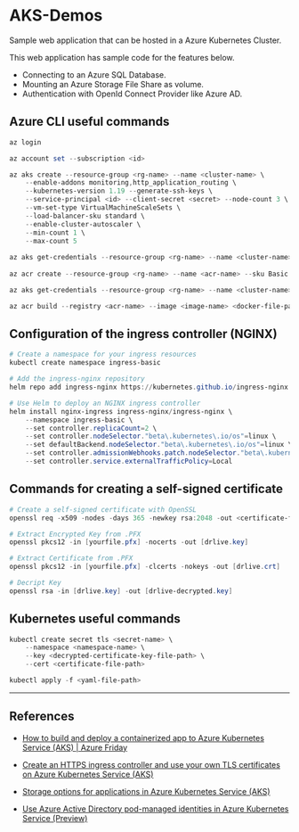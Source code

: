 # AKS-Demos

Sample web application that can be hosted in a Azure Kubernetes Cluster.

This web application has sample code for the features below.
* Connecting to an Azure SQL Database.
* Mounting an Azure Storage File Share as volume.
* Authentication with OpenId Connect Provider like Azure AD.

## Azure CLI useful commands

```powershell
az login

az account set --subscription <id>

az aks create --resource-group <rg-name> --name <cluster-name> \
    --enable-addons monitoring,http_application_routing \
    --kubernetes-version 1.19 --generate-ssh-keys \
    --service-principal <id> --client-secret <secret> --node-count 3 \
    --vm-set-type VirtualMachineScaleSets \
    --load-balancer-sku standard \
    --enable-cluster-autoscaler \
    --min-count 1 \
    --max-count 5  
    
az aks get-credentials --resource-group <rg-name> --name <cluster-name>
    
az acr create --resource-group <rg-name> --name <acr-name> --sku Basic --admin-enabled true

az aks get-credentials --resource-group <rg-name> --name <cluster-name>

az acr build --registry <acr-name> --image <image-name> <docker-file-path>
``` 

## Configuration of the ingress controller (NGINX)

```powershell
# Create a namespace for your ingress resources
kubectl create namespace ingress-basic

# Add the ingress-nginx repository
helm repo add ingress-nginx https://kubernetes.github.io/ingress-nginx

# Use Helm to deploy an NGINX ingress controller
helm install nginx-ingress ingress-nginx/ingress-nginx \
    --namespace ingress-basic \
    --set controller.replicaCount=2 \
    --set controller.nodeSelector."beta\.kubernetes\.io/os"=linux \
    --set defaultBackend.nodeSelector."beta\.kubernetes\.io/os"=linux \
    --set controller.admissionWebhooks.patch.nodeSelector."beta\.kubernetes\.io/os"=linux \
    --set controller.service.externalTrafficPolicy=Local
```
    
## Commands for creating a self-signed certificate

```powershell
# Create a self-signed certificate with OpenSSL
openssl req -x509 -nodes -days 365 -newkey rsa:2048 -out <certificate-filename> -keyout <key-filename> -subj "/CN=<custom-domain>/O=<organization>"

# Extract Encrypted Key from .PFX
openssl pkcs12 -in [yourfile.pfx] -nocerts -out [drlive.key]

# Extract Certificate from .PFX
openssl pkcs12 -in [yourfile.pfx] -clcerts -nokeys -out [drlive.crt]

# Decript Key
openssl rsa -in [drlive.key] -out [drlive-decrypted.key]
```
    
## Kubernetes useful commands

```powershell
kubectl create secret tls <secret-name> \
    --namespace <namespace-name> \
    --key <decrypted-certificate-key-file-path> \
    --cert <certificate-file-path>

kubectl apply -f <yaml-file-path>
```
---

## References

* [How to build and deploy a containerized app to Azure Kubernetes Service (AKS) | Azure Friday](https://www.youtube.com/watch?v=E9YWmbUb9Ps)

* [Create an HTTPS ingress controller and use your own TLS certificates on Azure Kubernetes Service (AKS)](https://docs.microsoft.com/en-us/azure/aks/ingress-own-tls)

* [Storage options for applications in Azure Kubernetes Service (AKS)](https://docs.microsoft.com/en-us/azure/aks/use-azure-ad-pod-identity)

* [Use Azure Active Directory pod-managed identities in Azure Kubernetes Service (Preview)](https://docs.microsoft.com/en-us/azure/aks/use-azure-ad-pod-identity)
